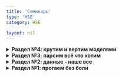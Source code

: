 ```yaml
---
title: 'Семинары'
type: 'HSE'
category: HSE

layout: nil
---
```

<!---  
#### Посиделка № 17 - 18

* Парсинг сайтов. [Онлайн скрипт](https://ahmedushka7.github.io/R/scripts/hse_data_analysis/sem_12/html.html).
* Парсим Avito. [Онлайн скрипт](https://ahmedushka7.github.io/R/scripts/hse_data_analysis/sem_12/Avito.html).
* Туториал по [XPath](https://devhints.io/xpath).

*Дополнительный материал:*
* RSelenium. Работа с элементами Java Script. [Онлайн скрипт](https://ahmedushka7.github.io/R/scripts/hse_data_analysis/sem_12/RSelenium.html).
* [Туториал №1](https://docs.ropensci.org/RSelenium/articles/basics.html) по RSelenium.
* [Туториал №2](https://ropensci.org/tutorials/rselenium_tutorial/) по RSelenium.
*  API. Парсим данные из Vk. Строим граф друзей. Позже выложу скрипт и видеоурок.

---

#### Посиделка № 16 - 17

* Описательные статистики. [Онлайн скрипт](https://ahmedushka7.github.io/R/scripts/hse_data_analysis/sem_11/statistics.html).
* Занятная [игрушка](http://guessthecorrelation.com) по корреляции.
* Ликбез по производным, градиент и метод градиентного спуска. [Онлайн скрипт](https://ahmedushka7.github.io/R/scripts/hse_data_analysis/sem_11/SGD.html).
* Линейная регрессия. Часть 1. [Онлайн скрипт](https://ahmedushka7.github.io/R/scripts/hse_data_analysis/sem_11/lr.html).
* Линейная регрессия. Часть 2. [Онлайн скрипт](https://ahmedushka7.github.io/R/scripts/hse_data_analysis/sem_11/lr2.html).
* Линейная регрессия. Часть 3. [Онлайн скрипт](https://ahmedushka7.github.io/R/scripts/hse_data_analysis/sem_11/lr3.html).
* Предсказываем количество покупок в магазинах Walmart. [Онлайн скрипт](https://ahmedushka7.github.io/R/scripts/hse_data_analysis/sem_11/walmart.html).
* Скачать [архив](https://github.com/ahmedushka7/R/blob/master/docs/scripts/hse_data_analysis/sem_11/data.zip?raw=true) c данными.



#### Посиделка № 15 - 16

* Визуализация данных. Пакет `ggplot2`. [Онлайн скрипт](https://ahmedushka7.github.io/R/scripts/hse_data_analysis/sem_10/ggplot2.html).
* Официальный [сайт](https://ggplot2.tidyverse.org) `ggplot2`.
* [Прекрасная галерея](https://www.r-graph-gallery.com/index.html) с графиками.

---

#### Посиделка № 13 - 14

* Пакет `tidyr`. Манипуляции с данными. [Онлайн скрипт](https://ahmedushka7.github.io/R/scripts/hse_data_analysis/sem_9/tidyr.html).
* Официальный [гайд](https://tidyr.tidyverse.org/articles/tidy-data.html) по `tidyr`.
* Краткая [памятка](https://github.com/ahmedushka7/R/raw/master/docs/scripts/hse_data_analysis/sem_8/dplyr_and_tidyr.pdf) по `dplyr` и `tidyr`.
* Работа с пропущенными значениями. [Онлайн скрипт](https://ahmedushka7.github.io/R/scripts/hse_data_analysis/sem_9/missing_value.html).
* Пакеты `lubridate`, `stringr` и `forcats`. [Онлайн скрипт](https://ahmedushka7.github.io/R/scripts/hse_data_analysis/sem_9/lubridate_stringr_forcats.html).
* Краткая [памятка](https://rawgit.com/rstudio/cheatsheets/master/lubridate.pdf) по `lubridate`.
* Скачать [архив](https://github.com/ahmedushka7/R/blob/master/docs/scripts/hse_data_analysis/sem_9/data.zip?raw=true) c файликами.
* [Условия заданий](https://ahmedushka7.github.io/R/scripts/hse_data_analysis/sem_9/exercises.html) для отработки.
* [Решение заданий](https://ahmedushka7.github.io/R/scripts/hse_data_analysis/sem_9/exercises_solution.html) для отработки.

---

#### Посиделка № 11 - 12

* Пакет `dplyr`. Манипуляции с данными.
* Официальный [гайд](https://dplyr.tidyverse.org/articles/dplyr.html#single-table-verbs) по `dplyr`.
* Краткая [памятка](https://github.com/ahmedushka7/R/raw/master/docs/scripts/hse_data_analysis/sem_8/dplyr_and_tidyr.pdf) по `dplyr` и `tidyr`.
* [Онлайн](https://ahmedushka7.github.io/R/scripts/hse_data_analysis/sem_8/dplyr_main.html) скрипт занятия.
* Скачать [архив](https://github.com/ahmedushka7/R/blob/master/docs/scripts/hse_data_analysis/sem_8/data.zip?raw=true) c файликами.
* [Условия заданий](https://ahmedushka7.github.io/R/scripts/hse_data_analysis/sem_8/exercises.html) для отработки.
* [Решение заданий](https://ahmedushka7.github.io/R/scripts/hse_data_analysis/sem_8/exercises_solution.html) для отработки.
* Дополнительный онлайн [скрипт](https://ahmedushka7.github.io/R/scripts/hse_data_analysis/sem_8/dplyr_join.html) занятия (необязательно) по работе с нексколькими наборами данных.
* [Все](https://rpubs.com/williamsurles/293454) про join.

---

#### Посиделка № 10 - 11

* Импорт данных. Откуда можно импортировать данные?
* Форматы .csv, .txt, .xlsx, .xls.
* Краткая [памятка](https://github.com/ahmedushka7/R/raw/master/docs/scripts/hse_data_analysis/sem_7/readr.pdf) для пакета `readr`.
* Онлайн [скрипт](https://ahmedushka7.github.io/R/scripts/hse_data_analysis/sem_7/import_data.html) занятия.
* Скачать [архив](https://github.com/ahmedushka7/R/blob/master/docs/scripts/hse_data_analysis/sem_7/data.zip?raw=true) c файликами.
* [Условия заданий](https://ahmedushka7.github.io/R/scripts/hse_data_analysis/sem_7/exercises.html) для отработки.
* [Решение заданий](https://ahmedushka7.github.io/R/scripts/hse_data_analysis/sem_7/exercises_solution.html) для отработки.
* Дополнительный онлайн [скрипт](https://ahmedushka7.github.io/R/scripts/hse_data_analysis/sem_7/import_data_extra.html) занятия (необязательно).

---

#### Посиделка № 8 - 9

* [Базовая визуализация в R](https://rstudio-pubs-static.s3.amazonaws.com/7953_4e3efd5b9415444ca065b1167862c349.html) (необязательно).
* [Презентация](https://github.com/ahmedushka7/R/raw/master/docs/scripts/hse_data_analysis/sem_6/presentation/presa.pdf) "Введение в анализ данных"
* [Data Science за 5 минут](https://www.youtube.com/watch?v=X3paOmcrTjQ).
* Онлайн [скрипт](https://ahmedushka7.github.io/R/scripts/hse_data_analysis/sem_6/intro_to_ds.html) занятия.
* [Условия заданий](https://ahmedushka7.github.io/R/scripts/hse_data_analysis/sem_6/exercises.html) для отработки.
* [Решение заданий](https://ahmedushka7.github.io/R/scripts/hse_data_analysis/sem_6/exercises_solution.html) для отработки.

---

#### Посиделка № 7

* [R Markdown](https://rmarkdown.rstudio.com/). Что это и зачем это нужно?
* [Опции чанков](https://yihui.name/knitr/options/).
* Официальный [гайд](https://bookdown.org/yihui/rmarkdown/r-code.html).
* Краткая [памятка](https://github.com/ahmedushka7/R/raw/master/docs/scripts/hse_data_analysis/sem_5/rmarkdown.pdf) для R Markdown.
* Онлайн [скрипт](https://ahmedushka7.github.io/R/scripts/hse_data_analysis/sem_5/RMarkdown.html) с кратким гайдом.
* [Архив](https://github.com/ahmedushka7/R/blob/master/docs/scripts/hse_data_analysis/sem_5/sem_5.zip?raw=true) с кратким гайдом.

---

#### Посиделка № 6

* Алгоритмы [сортировки](https://ahmedushka7.github.io/R/scripts/hse_data_analysis/sem_4/sorts.html) (необязательно).
* Классная [визуализация](https://www.youtube.com/watch?v=Gnp8G1_kO3I) сортировок(необязательно).
* [Книжка про алгоритмы](https://github.com/ahmedushka7/R/raw/master/docs/books/grokaem.PDF.zip) для тех, кто хочет изучить алгоритмы подробнее. Объясняется в ней все очень просто(необязательно).
* Онлайн [скрипт](https://ahmedushka7.github.io/R/scripts/hse_data_analysis/sem_4/other.html) с дополнительным материалам по программированию в R.

-->

<details markdown="1"><summary><b>Раздел №4: крутим и вертим моделями</b></summary>

#### Посиделка 19-21

* Небольшое интро в построение моделей и ML [[ссылка]](https://ahmedushka7.github.io/R/scripts/hse_data_analysis/sem_linreg/models_intro.html)
* Линейная регрессия [[ссылка]](https://ahmedushka7.github.io/R/scripts/hse_data_analysis/sem_linreg/lin_reg.html)
* Линейная регрессия: простой пример [[ссылка]](https://ahmedushka7.github.io/R/scripts/hse_data_analysis/sem_linreg/lin_reg_example.html)
* Линейная регрессия: анализируем walmart [[ссылка]]()


</details>

<details markdown="1"><summary><b>Раздел №3: парсим всё что хотим</b></summary>

#### Посиделка 16-18

Пять стадий импорта:

1. Импортируем простые файлики (txt, csv)! [[ссылка]](https://ahmedushka7.github.io/R/scripts/hse_data_analysis/sem_7/import_data.html)
2. Работаем с excel файликами, базами данных и статистическими пакетами! [[ссылка]](https://ahmedushka7.github.io/R/scripts/hse_data_analysis/sem_7/import_data_extra.html)
3. Используем API через HTTP протокол!
    + Изучаем HTTP! [[ссылка]](https://ahmedushka7.github.io/R/scripts/hse_data_analysis/sem_parsing/http.html)
    + Изучаем API на примере графа друзей! [[ссылка]](https://ahmedushka7.github.io/R/scripts/hse_data_analysis/sem_parsing/api.html)
    + Изучаем API на примере распределения лайков! [[ссылка]](https://ahmedushka7.github.io/R/scripts/hse_data_analysis/sem_parsing/likes_hsemem.html)
    + Социальный [граф](https://ahmedushka7.github.io/R/scripts/hse_data_analysis/sem_parsing/vk_graph.png).
4. Парсим статические веб-страницы!
    + HTML [[ссылка]](https://ahmedushka7.github.io/R/scripts/hse_data_analysis/sem_parsing/html.html)
    + Парсим Avito [[ссылка]](https://ahmedushka7.github.io/R/scripts/hse_data_analysis/sem_parsing/Avito.html)
    + Парсим книги [[ссылка]](https://ahmedushka7.github.io/R/scripts/hse_data_analysis/sem_parsing/book_to_scrape.html)
    + Туториал по [XPath](https://devhints.io/xpath).
5. Парсим динамические веб-страницы!
    + RSelenium [[ссылка]](https://ahmedushka7.github.io/R/scripts/hse_data_analysis/sem_parsing/RSelenium.html).
    + [Туториал №1](https://docs.ropensci.org/RSelenium/articles/basics.html) по RSelenium.
    + [Туториал №2](https://ropensci.org/tutorials/rselenium_tutorial/) по RSelenium.
    
<!---
4. Парсим статические веб-страницы!
    + HTML [[ссылка]](https://ahmedushka7.github.io/R/scripts/hse_data_analysis/sem_12/html.html)
    + Парсим Avito [[ссылка]](https://ahmedushka7.github.io/R/scripts/hse_data_analysis/sem_12/Avito.html)
    + Туториал по [XPath](https://devhints.io/xpath).
5. Парсим динамические веб-страницы! [[ссылка]]()
    + RSelenium [[ссылка]](https://ahmedushka7.github.io/R/scripts/hse_data_analysis/sem_12/RSelenium.html).
    + [Туториал №1](https://docs.ropensci.org/RSelenium/articles/basics.html) по RSelenium.
    + [Туториал №2](https://ropensci.org/tutorials/rselenium_tutorial/) по RSelenium.
-->

</details>


<details markdown="1"><summary><b>Раздел №2: данные - наше все</b></summary>

#### Посиделка № 14-15
* Пакеты `lubridate`, `stringr` и `forcats`. [Онлайн скрипт](https://ahmedushka7.github.io/R/scripts/hse_data_analysis/sem_9/lubridate_stringr_forcats.html).
* Краткая [памятка](https://rawgit.com/rstudio/cheatsheets/master/lubridate.pdf) по `lubridate`.
* Тетрадка с регулярными выражениями [Онлайн скрипт](https://ahmedushka7.github.io/R/scripts/hse_data_analysis/sem_regexp/regs.html)

---

#### Посиделка № 12 - 13

* Визуализация данных. Пакет `ggplot2`. [Онлайн скрипт](https://ahmedushka7.github.io/R/scripts/hse_data_analysis/sem_10/ggplot2.html).
* Официальный [сайт](https://ggplot2.tidyverse.org) `ggplot2`.
* [Прекрасная галерея](https://www.r-graph-gallery.com/index.html) с графиками.

---

#### Посиделка № 10 - 11

* Пакет `tidyr`. Манипуляции с данными. [Онлайн скрипт](https://ahmedushka7.github.io/R/scripts/hse_data_analysis/sem_9/tidyr.html).
* Официальный [гайд](https://tidyr.tidyverse.org/articles/tidy-data.html) по `tidyr`.
* Краткая [памятка](https://github.com/ahmedushka7/R/raw/master/docs/scripts/hse_data_analysis/sem_8/dplyr_and_tidyr.pdf) по `dplyr` и `tidyr`.
* Работа с пропущенными значениями. [Онлайн скрипт](https://ahmedushka7.github.io/R/scripts/hse_data_analysis/sem_9/missing_value.html).
* Скачать [архив](https://github.com/ahmedushka7/R/blob/master/docs/scripts/hse_data_analysis/sem_9/data.zip?raw=true) c файликами.
* [Условия заданий](https://ahmedushka7.github.io/R/scripts/hse_data_analysis/sem_9/exercises.html) для отработки.
* [Решение заданий](https://ahmedushka7.github.io/R/scripts/hse_data_analysis/sem_9/exercises_solution.html) для отработки.

---

#### Посиделка № 8 - 9

* Пакет `dplyr`. Манипуляции с данными.
* Официальный [гайд](https://dplyr.tidyverse.org/articles/dplyr.html#single-table-verbs) по `dplyr`.
* Краткая [памятка](https://github.com/ahmedushka7/R/raw/master/docs/scripts/hse_data_analysis/sem_8/dplyr_and_tidyr.pdf) по `dplyr` и `tidyr`.
* [Онлайн](https://ahmedushka7.github.io/R/scripts/hse_data_analysis/sem_8/dplyr_main.html) скрипт занятия.
* Скачать [архив](https://github.com/ahmedushka7/R/blob/master/docs/scripts/hse_data_analysis/sem_8/data.zip?raw=true) c файликами.
* [Условия заданий](https://ahmedushka7.github.io/R/scripts/hse_data_analysis/sem_8/exercises.html) для отработки.
* [Решение заданий](https://ahmedushka7.github.io/R/scripts/hse_data_analysis/sem_8/exercises_solution.html) для отработки.

---

#### Посиделка №7
* Импорт данных
* Онлайн скрипт занятия [[ссылка]](https://ahmedushka7.github.io/R/scripts/hse_data_analysis/sem_7/import_data.html)
* Дополнительный онлайн скрипт занятия [[ссылка]](https://ahmedushka7.github.io/R/scripts/hse_data_analysis/sem_7/import_data_extra.html)
* Краткая пдфка про readr [[ссылка]](https://ahmedushka7.github.io/R/scripts/hse_data_analysis/sem_7/readr.pdf)
* Условия заданий для отработки [[ссылка]](https://ahmedushka7.github.io/R/scripts/hse_data_analysis/sem_7/exercises.html)
* Решение заданий для отработки [[ссылка]](https://ahmedushka7.github.io/R/scripts/hse_data_analysis/sem_7/exercises_solution.html)
* Скачать данные для семинара [[ссылка]](https://ahmedushka7.github.io/R/scripts/hse_data_analysis/sem_7/data.zip)

---

#### Посиделка №6
* Введение в анализ данных 
* Презентация [[ссылка]](https://github.com/ahmedushka7/R/blob/master/docs/lectures/lec03/tex/lec02.pdf)
* Онлайн скрипт занятия [[ссылка]](https://ahmedushka7.github.io/R/scripts/hse_data_analysis/sem_6/intro_to_ds.html)
* Условия заданий для отработки [[ссылка]](https://ahmedushka7.github.io/R/scripts/hse_data_analysis/sem_6/exercises.html)
* Решение заданий для отработки [[ссылка]](https://ahmedushka7.github.io/R/scripts/hse_data_analysis/sem_6/exercises_solution.html)

</details>

<details markdown="1"><summary><b>Раздел №1: прогаем без боли</b></summary>

---

#### Посиделка № 4 - 5

* Функция. Зачем нужна? Как задаётся?
* Переменные, заданные в функции по умолчанию (дефолтные переменные). Глобальные и локальные переменные.
* Рекурсия.
* Онлайн скрипт занятия [[ссылка]](https://ahmedushka7.github.io/R/scripts/hse_data_analysis/sem_3/function.html).
* Условия заданий для отработки [[ссылка]](https://ahmedushka7.github.io/R/scripts/hse_data_analysis/sem_3/exercises.html).
* Решение заданий для отработки [[ссылка]](https://ahmedushka7.github.io/R/scripts/hse_data_analysis/sem_3/exercises_solution.html) .

---

#### Посиделки № 2 - 3

* Условные конструкции. Зачем нужны? Как задаются в R.
* Циклы. If. For. While.
* Матрицы. Способы задания и обращение к ним.
* Онлайн скрипт занятия (циклы) [[ссылка]](https://ahmedushka7.github.io/R/scripts/hse_data_analysis/sem_2/for_while_matrix.html).
* Онлайн скрипт занятия (условные конструкции) [[ссылка]](https://ahmedushka7.github.io/R/scripts/hse_data_analysis/sem_2/if.html).
* Условия заданий для отработки [[ссылка]](https://ahmedushka7.github.io/R/scripts/hse_data_analysis/sem_2/exercises.html).
* Решение заданий для отработки [[ссылка]](https://ahmedushka7.github.io/R/scripts/hse_data_analysis/sem_2/exercises_solution.html) .

---

#### Посиделка № 1 

* Знакомство. Зачем нужен этот курс?
* R и с чем его едят. Интерфейс RStudio.
* R как калькулятор. Переменные. Массивы. 
* Онлайн скрипт занятия [[ссылка]](https://ahmedushka7.github.io/R/scripts/hse_data_analysis/sem_1/introduction_to_R.html) .
* Условия заданий для отработки [[ссылка]](https://ahmedushka7.github.io/R/scripts/hse_data_analysis/sem_1/exercises.html) .
* Решение заданий для отработки [[ссылка]](https://ahmedushka7.github.io/R/scripts/hse_data_analysis/sem_1/exercises_solution.html) .


</details>